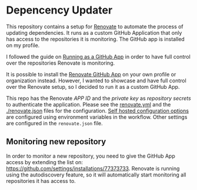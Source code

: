 # Depencency Updater

This repository contains a setup for [Renovate](https://docs.renovatebot.com/)
to automate the process of updating dependencies. It runs as a custom GitHub
Application that only has access to the repositories it is monitoring. The
GitHub app is installed on my profile.

I followed the guide on [Running as a GitHub
App](https://docs.renovatebot.com/modules/platform/github/#running-as-a-github-app)
in order to have full control over the repositories Renovate is monitoring.

It is possible to install the [Renovate GitHub
App](https://github.com/marketplace/renovate) on your own profile or
organization instead. However, I wanted to showcase and have full control over
the Renovate setup, so I decided to run it as a custom GitHub App.

This repo has the Renovate _APP ID_ and the _private key_ as _repository
secrets_ to authenticate the application. Please see the
[renovate.yml](.workflows/renovate.yml) and the
[./renovate.json](./renovate.json) files for the configuration. [Self hosted
configuration
options](https://docs.renovatebot.com/self-hosted-configuration/#self-hosted-configuration-options)
are configured using environment variables in the workflow. Other settings are
configured in the `renovate.json` file.

## Monitoring new repository

In order to monitor a new repository, you need to give the GitHub App access by
extending the list on: <https://github.com/settings/installations/77373733>.
Renovate is running using the autodiscovery feature, so it will automatically
start monitoring all repositories it has access to.
